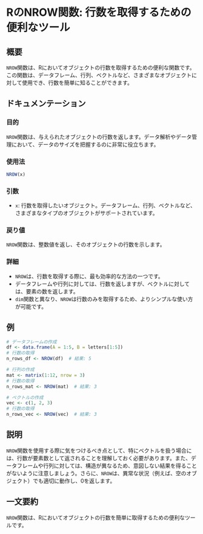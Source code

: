 <!--
Meta Description: # RのNROW関数: 行数を取得するための便利なツール ## 概要 `NROW`関数は、Rにおいてオブジェクトの行数を取得するための便利な関数です。この関数は、データフレーム、行列、ベクトルなど、さまざまなオブジェクトに対して使用でき、行数を簡単に知ることができます。 ## ドキュメンテーション ...
Meta Keywords: nrow, 関数は, 行数の取得, データフレーム, ベクトルなど
-->

# RのNROW関数: 行数を取得するための便利なツール

## 概要
`NROW`関数は、Rにおいてオブジェクトの行数を取得するための便利な関数です。この関数は、データフレーム、行列、ベクトルなど、さまざまなオブジェクトに対して使用でき、行数を簡単に知ることができます。

## ドキュメンテーション
### 目的
`NROW`関数は、与えられたオブジェクトの行数を返します。データ解析やデータ管理において、データのサイズを把握するのに非常に役立ちます。

### 使用法
```R
NROW(x)
```

### 引数
- `x`: 行数を取得したいオブジェクト。データフレーム、行列、ベクトルなど、さまざまなタイプのオブジェクトがサポートされています。

### 戻り値
`NROW`関数は、整数値を返し、そのオブジェクトの行数を示します。

### 詳細
- `NROW`は、行数を取得する際に、最も効率的な方法の一つです。
- データフレームや行列に対しては、行数を返しますが、ベクトルに対しては、要素の数を返します。
- `dim`関数と異なり、`NROW`は行数のみを取得するため、よりシンプルな使い方が可能です。

## 例
```R
# データフレームの作成
df <- data.frame(A = 1:5, B = letters[1:5])
# 行数の取得
n_rows_df <- NROW(df)  # 結果: 5

# 行列の作成
mat <- matrix(1:12, nrow = 3)
# 行数の取得
n_rows_mat <- NROW(mat)  # 結果: 3

# ベクトルの作成
vec <- c(1, 2, 3)
# 行数の取得
n_rows_vec <- NROW(vec)  # 結果: 3
```

## 説明
`NROW`関数を使用する際に気をつけるべき点として、特にベクトルを扱う場合には、行数が要素数として返されることを理解しておく必要があります。また、データフレームや行列に対しては、構造が異なるため、意図しない結果を得ることがないように注意しましょう。さらに、`NROW`は、異常な状況（例えば、空のオブジェクト）でも適切に動作し、0を返します。

## 一文要約
`NROW`関数は、Rにおいてオブジェクトの行数を簡単に取得するための便利なツールです。